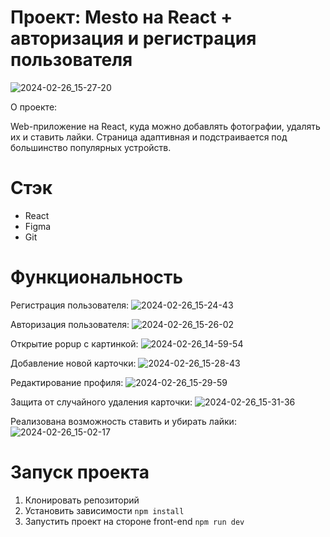 # Проект: Mesto на React + авторизация и регистрация пользователя

![2024-02-26_15-27-20](https://github.com/VerMishel27/react-mesto-auth/assets/120491019/e63a8c64-6a79-40c3-ae59-d070b12d1036)

О проекте:

Web-приложение на React, куда можно добавлять фотографии, удалять их и ставить лайки. Страница адаптивная и подстраивается под большинство популярных устройств.

# Стэк

- React
- Figma
- Git

# Функциональность

Регистрация пользователя:
![2024-02-26_15-24-43](https://github.com/VerMishel27/react-mesto-auth/assets/120491019/be287fd4-b621-4a76-bfc8-6186679a1535)

Авторизация пользователя:
![2024-02-26_15-26-02](https://github.com/VerMishel27/react-mesto-auth/assets/120491019/dd882acd-9392-4da4-8fb5-8aceab8f82e5)

Открытие popup с картинкой:
![2024-02-26_14-59-54](https://github.com/VerMishel27/mesto/assets/120491019/9ed72d59-7a19-42e9-9bb4-2b9844b02002)

Добавление новой карточки:
![2024-02-26_15-28-43](https://github.com/VerMishel27/react-mesto-auth/assets/120491019/dd96c607-7fa6-47ca-b754-2300000a1eab)

Редактирование профиля:
![2024-02-26_15-29-59](https://github.com/VerMishel27/react-mesto-auth/assets/120491019/ed954a45-faa7-4fcf-8ad8-a93004292807)

Защита от случайного удаления карточки:
![2024-02-26_15-31-36](https://github.com/VerMishel27/react-mesto-auth/assets/120491019/9d377fab-edad-407c-aa93-251c5dfeddb5)

Реализована возможность ставить и убирать лайки:
![2024-02-26_15-02-17](https://github.com/VerMishel27/mesto/assets/120491019/3e7bfdf4-f364-42b2-9055-3b68e41b8b01)

# Запуск проекта

1. Клонировать репозиторий
2. Установить зависимости ```npm install```
3. Запустить проект на стороне front-end ```npm run dev```
